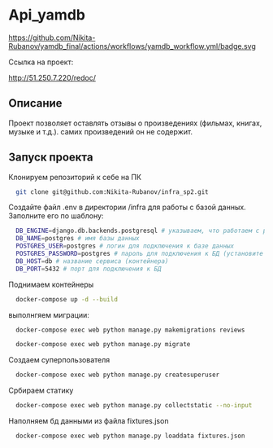 # Api_yamdb

https://github.com/Nikita-Rubanov/yamdb_final/actions/workflows/yamdb_workflow.yml/badge.svg

Ссылка на проект:

http://51.250.7.220/redoc/

## Описание

Проект позволяет оставлять отзывы о произведениях (фильмах, книгах, музыке и т.д.).
самих произведений он не содержит.

## Запуск проекта

Клонируем репозиторий к себе на ПК

```bash
  git clone git@github.com:Nikita-Rubanov/infra_sp2.git
```

Создайте файл .env в директории /infra для работы с базой данных.
Заполните его по шаблону:

```bash
  DB_ENGINE=django.db.backends.postgresql # указываем, что работаем с postgresql
  DB_NAME=postgres # имя базы данных
  POSTGRES_USER=postgres # логин для подключения к базе данных
  POSTGRES_PASSWORD=postgres # пароль для подключения к БД (установите свой)
  DB_HOST=db # название сервиса (контейнера)
  DB_PORT=5432 # порт для подключения к БД
```


Поднимаем контейнеры

```bash
  docker-compose up -d --build
```

выполнгяем миграции:

```bash
  docker-compose exec web python manage.py makemigrations reviews

  docker-compose exec web python manage.py migrate
```

Создаем суперпользователя

```bash
  docker-compose exec web python manage.py createsuperuser
```

Србираем статику

```bash
  docker-compose exec web python manage.py collectstatic --no-input
```

Наполняем бд данными из файла fixtures.json
```bash
  docker-compose exec web python manage.py loaddata fixtures.json
```

